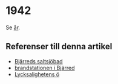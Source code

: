 # 1942

Se [år](år.md).

## Referenser till denna artikel

* [Bjärreds saltsjöbad](Bjärreds%20saltsjöbad.md)
* [brandstationen i Bjärred](brandstationen%20i%20Bjärred.md)
* [Lycksalighetens ö](Lycksalighetens%20ö.md)
